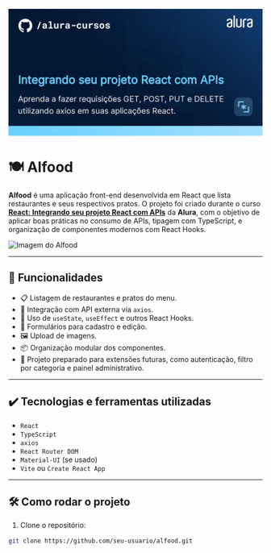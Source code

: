![Integrando seu projeto React com APIs](thumbnail.png)

# 🍽️ Alfood

**Alfood** é uma aplicação front-end desenvolvida em React que lista restaurantes e seus respectivos pratos. O projeto foi criado durante o curso [**React: Integrando seu projeto React com APIs**](https://cursos.alura.com.br/course/react-integrando-projeto-react-apis) da **Alura**, com o objetivo de aplicar boas práticas no consumo de APIs, tipagem com TypeScript, e organização de componentes modernos com React Hooks.

<img src="screencapture.png" alt="Imagem do Alfood" width="50%">

---

## 🔨 Funcionalidades

- 📋 Listagem de restaurantes e pratos do menu.
- 🔄 Integração com API externa via `axios`.
- 🧠 Uso de `useState`, `useEffect` e outros React Hooks.
- 💬 Formulários para cadastro e edição.
- 🖼️ Upload de imagens.
- 📦 Organização modular dos componentes.
- 🧪 Projeto preparado para extensões futuras, como autenticação, filtro por categoria e painel administrativo.

---

## ✔️ Tecnologias e ferramentas utilizadas

- `React`
- `TypeScript`
- `axios`
- `React Router DOM`
- `Material-UI` (se usado)
- `Vite` ou `Create React App`

---

## 🛠️ Como rodar o projeto

1. Clone o repositório:

```bash
git clone https://github.com/seu-usuario/alfood.git
